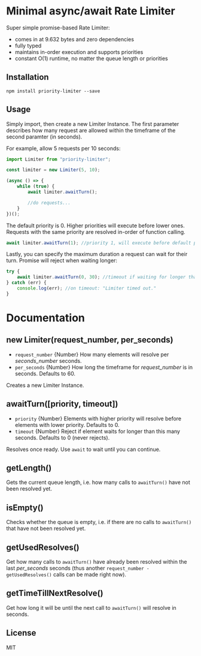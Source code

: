 # Minimal async/await Rate Limiter

Super simple promise-based Rate Limiter:

- comes in at 9.632 bytes and zero dependencies
- fully typed
- maintains in-order execution and supports priorities
- constant O(1) runtime, no matter the queue length or priorities

## Installation

```shell
npm install priority-limiter --save
```

## Usage

Simply import, then create a new Limiter Instance. The first parameter describes how many request are allowed within the timeframe of the second paramter (in seconds).

For example, allow 5 requests per 10 seconds:

```javascript
import Limiter from "priority-limiter";

const limiter = new Limiter(5, 10);

(async () => {
	while (true) {
		await limiter.awaitTurn();

		//do requests...
	}
})();
```

The default priority is 0. Higher priorities will execute before lower ones. Requests with the same priority are resolved in-order of function calling.

```javascript
await limiter.awaitTurn(1); //priority 1, will execute before default priority 0.
```

Lastly, you can specify the maximum duration a request can wait for their turn. Promise will reject when waiting longer:

```javascript
try {
	await limiter.awaitTurn(0, 30); //timeout if waiting for longer than 30 seconds.
} catch (err) {
	console.log(err); //on timeout: "Limiter timed out."
}
```

# Documentation

## new Limiter(request_number, per_seconds)

- `request_number` {Number} How many elements will resolve per _seconds_number_ seconds.
- `per_seconds` {Number} How long the timeframe for _request_number_ is in seconds. Defaults to 60.

Creates a new Limiter Instance.

## awaitTurn([priority, timeout])

- `priority` {Number} Elements with higher priority will resolve before elements with lower priority. Defaults to 0.
- `timeout` {Number} Reject if element waits for longer than this many seconds. Defaults to 0 (never rejects).

Resolves once ready. Use `await` to wait until you can continue.

## getLength()

Gets the current queue length, i.e. how many calls to `awaitTurn()` have not been resolved yet.

## isEmpty()

Checks whether the queue is empty, i.e. if there are no calls to `awaitTurn()` that have not been resolved yet.

## getUsedResolves()

Get how many calls to `awaitTurn()` have already been resolved within the last _per_seconds_ seconds (thus another `request_number - getUsedResolves()` calls can be made right now).

## getTimeTillNextResolve()

Get how long it will be until the next call to `awaitTurn()` will resolve in seconds.

## License

MIT
